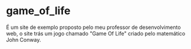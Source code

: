 # game_of_life
É um site de exemplo proposto pelo meu professor de desenvolvimento web, o site trás um jogo chamado "Game Of Life" criado pelo matemático John Conway.

